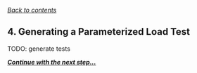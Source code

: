 *[Back to contents](../README.md)*

## 4. Generating a Parameterized Load Test

TODO: generate tests

***[Continue with the next step...](5_evolution.md)***